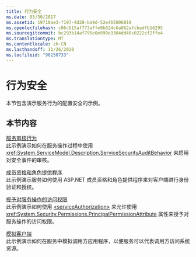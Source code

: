 ```yaml
---
title: 行为安全
ms.date: 03/30/2017
ms.assetid: 19710ae3-f197-4d28-ba9d-52e465006819
ms.openlocfilehash: c06c615af773affe9b824c6a862afcbadfb16295
ms.sourcegitcommit: bc293b14af795e0e999e3304dd40c0222cf2ffe4
ms.translationtype: MT
ms.contentlocale: zh-CN
ms.lasthandoff: 11/26/2020
ms.locfileid: "96258733"
---
```

# <a name="behavior-security"></a>行为安全

本节包含演示服务行为的配置安全的示例。  
  
## <a name="in-this-section"></a>本节内容  

 [服务审核行为](service-auditing-behavior.md)  
 此示例演示如何在服务操作过程中使用 <xref:System.ServiceModel.Description.ServiceSecurityAuditBehavior> 来启用对安全事件的审核。  
  
 [成员资格和角色提供程序](membership-and-role-provider.md)  
 此示例演示服务如何使用 ASP.NET 成员资格和角色提供程序来对客户端进行身份验证和授权。  
  
 [授予对服务操作的访问权限](authorizing-access-to-service-operations.md)  
 此示例演示如何使用 [\<serviceAuthorization>](../../configure-apps/file-schema/wcf/serviceauthorization-element.md) 来允许使用 <xref:System.Security.Permissions.PrincipalPermissionAttribute> 属性来授予对服务操作的访问权限。  
  
 [模拟客户端](impersonating-the-client.md)  
 此示例演示如何在服务中模拟调用方应用程序，以便服务可以代表调用方访问系统资源。
